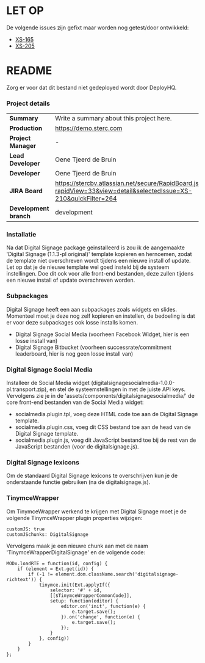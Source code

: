 # LET OP #
De volgende issues zijn gefixt maar worden nog getest/door ontwikkeld:

* [XS-165](https://stercbv.atlassian.net/browse/XS-165)
* [XS-205](https://stercbv.atlassian.net/browse/XS-205)

# README #
Zorg er voor dat dit bestand niet gedeployed wordt door DeployHQ.

### Project details ###

|                       |                                                                    |
|-----------------------|--------------------------------------------------------------------|
| **Summary**           | Write a summary about this project here.                           |
| **Production**        | https://demo.sterc.com                                             |
| **Project Manager**   | -                                                                  |
| **Lead Developer**    | Oene Tjeerd de Bruin                                               |
| **Developer**         | Oene Tjeerd de Bruin                                               |
| **JIRA Board**        | https://stercbv.atlassian.net/secure/RapidBoard.jspa?rapidView=33&view=detail&selectedIssue=XS-210&quickFilter=264 |
| **Development branch**| development                                                        |

### Installatie ###

Na dat Digital Signage package geinstalleerd is zou ik de aangemaakte 'Digital Signage (1.1.3-pl original)' template kopieren en hernoemen, zodat de template niet overschreven wordt tijdens een nieuwe install of update. Let op dat je de nieuwe template wel goed insteld bij de systeem instellingen. Doe dit ook voor alle front-end bestanden, deze zullen tijdens een nieuwe install of update overschreven worden.

### Subpackages ###

Digital Signage heeft een aan subpackages zoals widgets en slides. Momenteel moet je deze nog zelf kopieren en instellen, de bedoeling is dat er voor deze subpackages ook losse installs komen.

* Digital Signage Social Media (voorheen Facebook Widget, hier is een losse install van)
* Digital Signage Bitbucket (voorheen successrate/commitment leaderboard, hier is nog geen losse install van)

### Digital Signage Social Media ###

Installeer de Social Media widget (digitalsignagesocialmedia-1.0.0-pl.transport.zip), en stel de systeemstellingen in met de juiste API keys. Vervolgens zie je in de 'assets/components/digitalsignagesocialmedia/' de core front-end bestanden van de Social Media widget:

* socialmedia.plugin.tpl, voeg deze HTML code toe aan de Digital Signage template.
* socialmedia.plugin.css, voeg dit CSS bestand toe aan de head van de Digital Signage template.
* socialmedia.plugin.js, voeg dit JavaScript bestand toe bij de rest van de JavaScript bestanden (voor de digitalsignage.js).

### Digital Signage lexicons ### 

Om de standaard Digital Signage lexicons te overschrijven kun je de onderstaande functie gebruiken (na de digitalsignage.js).

<script type="text/javascript">
    $.extend($.fn.DigitalSignage.lexicons, {
        prevSlide : 'Volgende slide',
        nextSlide : 'Vorige slide'
    });
</script>

### TinymceWrapper ###

Om TinymceWrapper werkend te krijgen met Digital Signage moet je de volgende TinymceWrapper plugin properties wijzigen:

```
customJS: true
customJSchunks: DigitalSignage
```

Vervolgens maak je een nieuwe chunk aan met de naam 'TinymceWrapperDigitalSignage' en de volgende code:

```
MODx.loadRTE = function(id, config) {
    if (element = Ext.get(id)) {
        if (-1 != element.dom.className.search('digitalsignage-richtext')) {
            tinymce.init(Ext.applyIf({
                selector: '#' + id,
                [[$TinymceWrapperCommonCode]],
                setup: function(editor) {
                    editor.on('init', function(e) {
                        e.target.save();
                    }).on('change', function(e) {
                        e.target.save();
                    });
                }
            }, config))
        }
    }
};
```